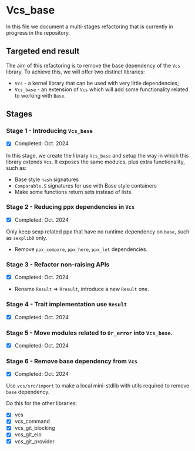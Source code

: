 # Vcs_base

In this file we document a multi-stages refactoring that is currently in progress in the repository.

## Targeted end result

The aim of this refactoring is to remove the base dependency of the `Vcs` library. To achieve this, we will offer two distinct libraries:

- `Vcs` - a kernel library that can be used with very little dependencies;
- `Vcs_base` - an extension of `Vcs` which will add some functionality related to working with `Base`.

## Stages

### Stage 1 - Introducing `Vcs_base`

- [x] Completed: Oct. 2024

In this stage, we create the library `Vcs_base` and setup the way in which this library extends `Vcs`. It exposes the same modules, plus extra functionality, such as:

- Base style `hash` signatures
- `Comparable.S` signatures for use with Base style containers
- Make some functions return sets instead of lists.

### Stage 2 - Reducing ppx dependencies in `Vcs`

- [x] Completed: Oct. 2024

Only keep sexp related ppx that have no runtime dependency on `base`, such as `sexplib0` only.

- Remove `ppx_compare`, `ppx_here`, `ppx_let` dependencies.

### Stage 3 - Refactor non-raising APIs

- [x] Completed: Oct. 2024

- Rename `Result` => `Rresult`, introduce a new `Result` one.

### Stage 4 - Trait implementation use `Result`

- [x] Completed: Oct. 2024

### Stage 5 - Move modules related to `Or_error` into `Vcs_base`.

- [x] Completed: Oct. 2024

### Stage 6 - Remove base dependency from `Vcs`

- [x] Completed: Oct. 2024

Use `vcs/src/import` to make a local mini-stdlib with utils required to remove `base` dependency.

Do this for the other libraries:

- [x] vcs
- [x] vcs_command
- [x] vcs_git_blocking
- [x] vcs_git_eio
- [x] vcs_git_provider

